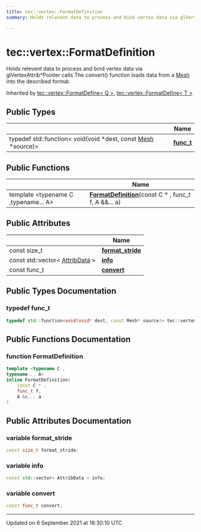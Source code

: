 ```yaml
---
title: tec::vertex::FormatDefinition
summary: Holds relevent data to process and bind vertex data via glVertexAttrib*Pointer calls The convert() function loads data from a Mesh into the described format. 

---
```


# tec::vertex::FormatDefinition



Holds relevent data to process and bind vertex data via glVertexAttrib*Pointer calls The convert() function loads data from a [Mesh](/engine/Classes/structtec_1_1_mesh/) into the described format. 

Inherited by [tec::vertex::FormatDefine< Q >](/engine/Classes/structtec_1_1vertex_1_1_format_define/), [tec::vertex::FormatDefine< T >](/engine/Classes/structtec_1_1vertex_1_1_format_define/)

## Public Types

|                | Name           |
| -------------- | -------------- |
| typedef std::function< void(void *dest, const [Mesh](/engine/Classes/structtec_1_1_mesh/) *source)> | **[func_t](/engine/Classes/structtec_1_1vertex_1_1_format_definition/#typedef-func_t)**  |

## Public Functions

|                | Name           |
| -------------- | -------------- |
| template <typename C ,typename... A\> <br>| **[FormatDefinition](/engine/Classes/structtec_1_1vertex_1_1_format_definition/#function-formatdefinition)**(const C * , func_t f, A &&... a) |

## Public Attributes

|                | Name           |
| -------------- | -------------- |
| const size_t | **[format_stride](/engine/Classes/structtec_1_1vertex_1_1_format_definition/#variable-format_stride)**  |
| const std::vector< [AttribData](/engine/Classes/structtec_1_1vertex_1_1_attrib_data/) > | **[info](/engine/Classes/structtec_1_1vertex_1_1_format_definition/#variable-info)**  |
| const func_t | **[convert](/engine/Classes/structtec_1_1vertex_1_1_format_definition/#variable-convert)**  |

## Public Types Documentation

### typedef func_t

```cpp
typedef std::function<void(void* dest, const Mesh* source)> tec::vertex::FormatDefinition::func_t;
```


## Public Functions Documentation

### function FormatDefinition

```cpp
template <typename C ,
typename... A>
inline FormatDefinition(
    const C * ,
    func_t f,
    A &&... a
)
```


## Public Attributes Documentation

### variable format_stride

```cpp
const size_t format_stride;
```


### variable info

```cpp
const std::vector< AttribData > info;
```


### variable convert

```cpp
const func_t convert;
```


-------------------------------

Updated on  6 September 2021 at 18:30:10 UTC